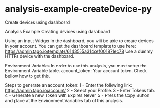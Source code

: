 # analysis-example-createDevice-py
Create devices using dashboard

 Analysis Example
 Creating devices using dashboard

 Using an Input Widget in the dashboard, you will be able to create devices in your account.
 You can get the dashboard template to use here: https://admin.tago.io/template/6143555a314cef001871ec78
 Use a dummy HTTPs device with the dashboard.

 Environment Variables
 In order to use this analysis, you must setup the Environment Variable table.
   account_token: Your account token. Check bellow how to get this.

 Steps to generate an account_token:
 1 - Enter the following link: https://admin.tago.io/account/
 2 - Select your Profile.
 3 - Enter Tokens tab.
 4 - Generate a new Token with Expires Never.
 5 - Press the Copy Button and place at the Environment Variables tab of this analysis.
